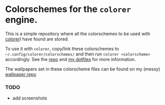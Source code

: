 # Colorschemes for the `colorer` engine.

This is a simple repository where all the colorschemes to be used with [colorer](https://github.com/kiddae/colorer)I have found are stored.

To use it with `colorer`, copy/link these colorschemes to `~/.config/colorer/colorschemes/` and then run `colorer <colorscheme>` accordingly. See the [repo](https://github.com/kiddae/colorer) and [my dotfiles](https://github.com/kiddae/dotfiles) for more information.

The wallpapers set in these colorscheme files can be found on my (messy) [wallpaper repo](https://github.com/kiddae/wallpapers)

### TODO

+ add screenshots
